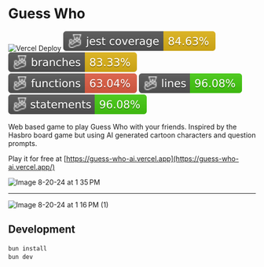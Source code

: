 # Guess Who 

![Vercel Deploy](https://therealsujitk-vercel-badge.vercel.app/?app=guess-who-virid)
![Jest coverage](./badges/coverage-jest%20coverage.svg)
![Branches](./badges/coverage-branches.svg)
![Functions](./badges/coverage-functions.svg)
![Lines](./badges/coverage-lines.svg)
![Statements](./badges/coverage-statements.svg)

Web based game to play Guess Who with your friends. Inspired by the Hasbro board game but using AI generated cartoon characters and question prompts.

Play it for free at [https://guess-who-ai.vercel.app](https://guess-who-ai.vercel.app/)

![Image 8-20-24 at 1 35 PM](https://github.com/user-attachments/assets/d2fd1040-2458-40c4-8b63-a5dbae54b0aa)

---

![Image 8-20-24 at 1 16 PM (1)](https://github.com/user-attachments/assets/4c9662c0-3924-49fa-b1e5-17720b6a8982)


## Development

```bash
bun install
bun dev
```
